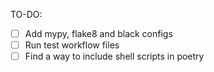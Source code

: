 TO-DO: 
- [ ] Add mypy, flake8 and black configs
- [ ] Run test workflow files
- [ ] Find a way to include shell scripts in poetry